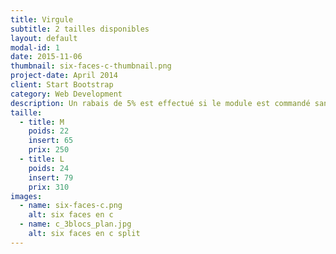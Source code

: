 ```yaml
---
title: Virgule
subtitle: 2 tailles disponibles
layout: default
modal-id: 1
date: 2015-11-06
thumbnail: six-faces-c-thumbnail.png
project-date: April 2014
client: Start Bootstrap
category: Web Development
description: Un rabais de 5% est effectué si le module est commandé sans inserts.
taille:
  - title: M
    poids: 22
    insert: 65
    prix: 250
  - title: L
    poids: 24
    insert: 79
    prix: 310
images:
  - name: six-faces-c.png
    alt: six faces en c
  - name: c_3blocs_plan.jpg
    alt: six faces en c split
---
```

